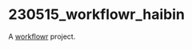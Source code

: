 # 230515_workflowr_haibin

A [workflowr][] project.

[workflowr]: https://github.com/workflowr/workflowr
